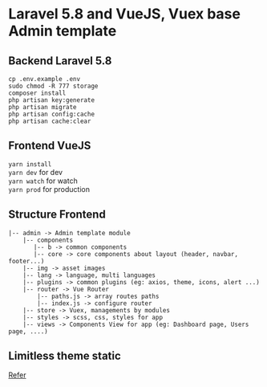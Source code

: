 # Laravel 5.8 and VueJS, Vuex base Admin template

## Backend Laravel 5.8
`cp .env.example .env` <br />
`sudo chmod -R 777 storage` <br />
`composer install` <br />
`php artisan key:generate` <br />
`php artisan migrate` <br />
`php artisan config:cache` <br />
`php artisan cache:clear` <br />


## Frontend VueJS

`yarn install` <br />
`yarn dev` for dev <br />
`yarn watch` for watch <br />
`yarn prod` for production <br />

## Structure Frontend

```$xslt
|-- admin -> Admin template module
    |-- components
       |-- b -> common components
       |-- core -> core components about layout (header, navbar, footer...)
    |-- img -> asset images
    |-- lang -> language, multi languages
    |-- plugins -> common plugins (eg: axios, theme, icons, alert ...)
    |-- router -> Vue Router
        |-- paths.js -> array routes paths
        |-- index.js -> configure router
    |-- store -> Vuex, managements by modules
    |-- styles -> scss, css, styles for app
    |-- views -> Components View for app (eg: Dashboard page, Users page, ....)
```

## Limitless theme static 
[Refer](https://github.com/binhnxit/limitless_theme_static)